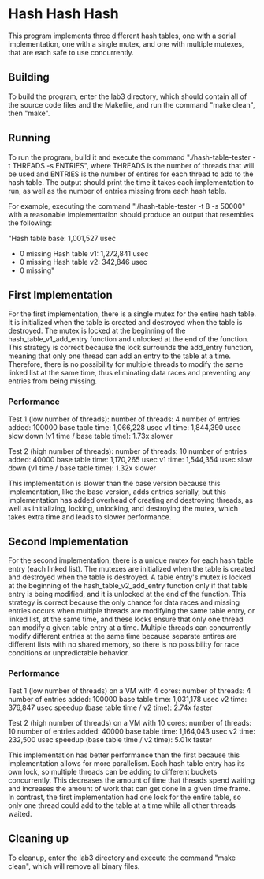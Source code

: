 # Hash Hash Hash

This program implements three different hash tables, one with a serial implementation, one with a single mutex, and one with multiple mutexes, that are each safe to use concurrently.

## Building

To build the program, enter the lab3 directory, which should contain all of the source code files and the Makefile, and run the command "make clean", then "make".

## Running

To run the program, build it and execute the command "./hash-table-tester -t THREADS -s ENTRIES", where THREADS is the number of threads that will be used and ENTRIES is the number of entires for each thread to add to the hash table. The output should print the time it takes each implementation to run, as well as the number of entries missing from each hash table.

For example, executing the command "./hash-table-tester -t 8 -s 50000" with a reasonable implementation should produce an output that resembles the following:

"Hash table base: 1,001,527 usec
  - 0 missing
Hash table v1: 1,272,841 usec
  - 0 missing
Hash table v2: 342,846 usec
  - 0 missing"

## First Implementation

For the first implementation, there is a single mutex for the entire hash table. It is initialized when the table is created and destroyed when the table is destroyed. The mutex is locked at the beginning of the hash_table_v1_add_entry function and unlocked at the end of the function. This strategy is correct because the lock surrounds the add_entry function, meaning that only one thread can add an entry to the table at a time. Therefore, there is no possibility for multiple threads to modify the same linked list at the same time, thus eliminating data races and preventing any entries from being missing.

### Performance

Test 1 (low number of threads):
    number of threads: 4
    number of entries added: 100000
    base table time: 1,066,228 usec
    v1 time: 1,844,390 usec
    slow down (v1 time / base table time): 1.73x slower

Test 2 (high number of threads):
    number of threads: 10
    number of entries added: 40000
    base table time: 1,170,265 usec
    v1 time: 1,544,354 usec
    slow down (v1 time / base table time): 1.32x slower

This implementation is slower than the base version because this implementation, like the base version, adds entries serially, but this implementation has added overhead of creating and destroying threads, as well as initializing, locking, unlocking, and destroying the mutex, which takes extra time and leads to slower performance.


## Second Implementation

For the second implementation, there is a unique mutex for each hash table entry (each linked list). The mutexes are initialized when the table is created and destroyed when the table is destroyed. A table entry's mutex is locked at the beginning of the hash_table_v2_add_entry function only if that table entry is being modified, and it is unlocked at the end of the function. This strategy is correct because the only chance for data races and missing entries occurs when multiple threads are modifying the same table entry, or linked list, at the same time, and these locks ensure that only one thread can modify a given table entry at a time. Multiple threads can concurrently modify different entries at the same time because separate entires are different lists with no shared memory, so there is no possibility for race conditions or unpredictable behavior.

### Performance

Test 1 (low number of threads) on a VM with 4 cores:
    number of threads: 4
    number of entries added: 100000
    base table time: 1,031,178 usec
    v2 time: 376,847 usec
    speedup (base table time / v2 time): 2.74x faster


Test 2 (high number of threads) on a VM with 10 cores:
    number of threads: 10
    number of entries added: 40000
    base table time: 1,164,043 usec
    v2 time: 232,500 usec
    speedup (base table time / v2 time): 5.01x faster

This implementation has better performance than the first because this implementation allows for more parallelism. Each hash table entry has its own lock, so multiple threads can be adding to different buckets concurrently. This decreases the amount of time that threads spend waiting and increases the amount of work that can get done in a given time frame. In contrast, the first implementation had one lock for the entire table, so only one thread could add to the table at a time while all other threads waited. 

## Cleaning up

To cleanup, enter the lab3 directory and execute the command "make clean", which will remove all binary files.
